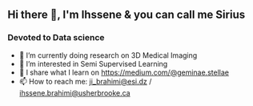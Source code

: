 ##     Hi there 👋, I'm Ihssene & you can call me Sirius
###      Devoted to Data science 


- 🔭 I’m currently doing research on 3D Medical Imaging
- 🌱 I’m interested in Semi Supervised Learning
- 📝 I share what I learn on https://medium.com/@geminae.stellae
- 📫 How to reach me: ji_brahimi@esi.dz / ihssene.brahimi@usherbrooke.ca

